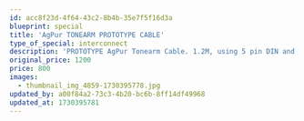 ```yaml
---
id: acc8f23d-4f64-43c2-8b4b-35e7f5f16d3a
blueprint: special
title: 'AgPur TONEARM PROTOTYPE CABLE'
type_of_special: interconnect
description: 'PROTOTYPE AgPur Tonearm Cable. 1.2M, using 5 pin DIN and RCAs.  I decided to NOT make more as the DIN connectors are a PITA for my aging eyes! With separate ground too. Pic on request.'
original_price: 1200
price: 800
images:
  - thumbnail_img_4859-1730395778.jpg
updated_by: a00f84a2-73c3-4b20-bc6b-8ff14df49968
updated_at: 1730395781
---
```

